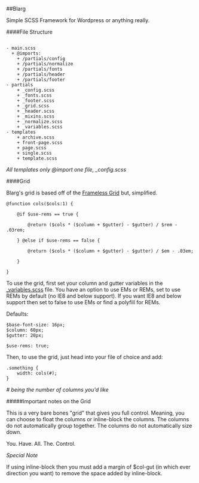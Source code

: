 ##Blarg

Simple SCSS Framework for Wordpress or anything really.

####File Structure
```

- main.scss
  + @imports:
	+ /partials/config
	+ /partials/normalize
	+ /partials/fonts
	+ /partials/header
	+ /partials/footer
- partials
	+ _config.scss
	+ _fonts.scss
	+ _footer.scss
	+ _grid.scss
	+ _header.scss
	+ _mixins.scss
	+ _normalize.scss
	+ _variables.scss
- templates
	+ archive.scss
	+ front-page.scss
	+ page.scss
	+ single.scss
	+ template.scss
```
*All templates only @import one file, _config.scss*

####Grid

Blarg's grid is based off of the [Frameless Grid](https://github.com/jonikorpi/Frameless/blob/master/frameless.scss "Frameless Grid") but, simplified.
```
@function cols($cols:1) {

	@if $use-rems == true {

		@return ($cols * ($column + $gutter) - $gutter) / $rem - .03rem;

	} @else if $use-rems == false {

		@return ($cols * ($column + $gutter) - $gutter) / $em - .03em;

	}

}
```
To use the grid, first set your column and gutter variables in the [_variables.scss](https://github.com/ShaneHowell/blarg/blob/master/scss/partials/_variables.scss) file. You have an option to use
EMs or REMs, set to use REMs by default (no IE8 and below support). If you want IE8 and below support
then set to false to use EMs or find a polyfill for REMs.

Defaults:
```
$base-font-size: 16px;
$column: 60px;
$gutter: 20px;

$use-rems: true;
```

Then, to use the grid, just head into your file of choice and add:
```
.something {
	width: cols(#);
}
```
*# being the number of columns you'd like*

#####Important notes on the Grid

This is a very bare bones "grid" that gives you full control.
Meaning, you can choose to float the columns or inline-block the columns.
The columns do not automatically group together.
The columns do not automatically size down.

You. Have. All. The. Control.

*Special Note*

If using inline-block then you must add a margin of $col-gut (in which ever direction you want) to remove the space added by inline-block.








